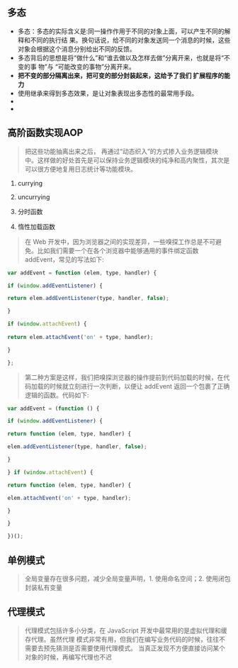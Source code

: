 ## 多态

* 多态：多态的实际含义是:同一操作作用于不同的对象上面，可以产生不同的解释和不同的执行结 果。换句话说，给不同的对象发送同一个消息的时候，这些对象会根据这个消息分别给出不同的反馈。
*  多态背后的思想是将“做什么”和“谁去做以及怎样去做”分离开来，也就是将“不变的事 物”与 “可能改变的事物”分离开来。
* **把不变的部分隔离出来，把可变的部分封装起来，这给予了我们 扩展程序的能力**
* 使用继承来得到多态效果，是让对象表现出多态性的最常用手段。
* 
*

## 高阶函数实现AOP

> 把这些功能抽离出来之后， 再通过“动态织入”的方式掺入业务逻辑模块中。这样做的好处首先是可以保持业务逻辑模块的纯净和高内聚性，其次是可以很方便地复用日志统计等功能模块。

1. currying

2. uncurrying
3. 分时函数
4. 惰性加载函数
> 在 Web 开发中，因为浏览器之间的实现差异，一些嗅探工作总是不可避免。比如我们需要一个在各个浏览器中能够通用的事件绑定函数 addEvent，常见的写法如下:

```js
var addEvent = function (elem, type, handler) {

if (window.addEventListener) {

return elem.addEventListener(type, handler, false);

}

if (window.attachEvent) {
  
return elem.attachEvent('on' + type, handler);

}

};
```
> 第二种方案是这样，我们把嗅探浏览器的操作提前到代码加载的时候，在代码加载的时候就立刻进行一次判断，以便让 addEvent 返回一个包裹了正确逻辑的函数。代码如下:

```js
var addEvent = (function () {

if (window.addEventListener) {

return function (elem, type, handler) {

elem.addEventListener(type, handler, false);

}

} if (window.attachEvent) {

return function (elem, type, handler) {

elem.attachEvent('on' + type, handler);

}

}

})();
```

## 单例模式

>全局变量存在很多问题，减少全局变量声明，1. 使用命名空间；2. 使用闭包封装私有变量

## 代理模式
> 代理模式包括许多小分类，在 JavaScript 开发中最常用的是虚拟代理和缓存代理。虽然代理 模式非常有用，但我们在编写业务代码的时候，往往不需要去预先猜测是否需要使用代理模式。 当真正发现不方便直接访问某个对象的时候，再编写代理也不迟